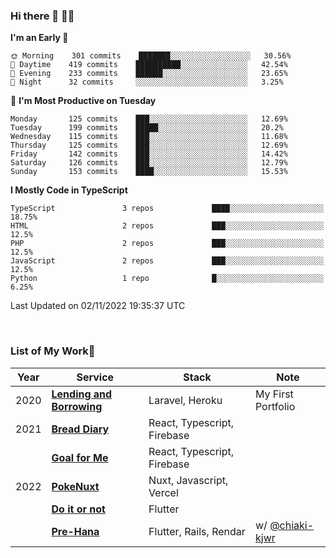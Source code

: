 ### Hi there 👋 🧑‍💻



<!--START_SECTION:waka-->
**I'm an Early 🐤** 

```text
🌞 Morning    301 commits    ███████░░░░░░░░░░░░░░░░░░   30.56% 
🌆 Daytime    419 commits    ██████████░░░░░░░░░░░░░░░   42.54% 
🌃 Evening    233 commits    ██████░░░░░░░░░░░░░░░░░░░   23.65% 
🌙 Night      32 commits     ░░░░░░░░░░░░░░░░░░░░░░░░░   3.25%

```
📅 **I'm Most Productive on Tuesday** 

```text
Monday       125 commits    ███░░░░░░░░░░░░░░░░░░░░░░   12.69% 
Tuesday      199 commits    █████░░░░░░░░░░░░░░░░░░░░   20.2% 
Wednesday    115 commits    ███░░░░░░░░░░░░░░░░░░░░░░   11.68% 
Thursday     125 commits    ███░░░░░░░░░░░░░░░░░░░░░░   12.69% 
Friday       142 commits    ███░░░░░░░░░░░░░░░░░░░░░░   14.42% 
Saturday     126 commits    ███░░░░░░░░░░░░░░░░░░░░░░   12.79% 
Sunday       153 commits    ████░░░░░░░░░░░░░░░░░░░░░   15.53%

```


**I Mostly Code in TypeScript** 

```text
TypeScript               3 repos             ████░░░░░░░░░░░░░░░░░░░░░   18.75% 
HTML                     2 repos             ███░░░░░░░░░░░░░░░░░░░░░░   12.5% 
PHP                      2 repos             ███░░░░░░░░░░░░░░░░░░░░░░   12.5% 
JavaScript               2 repos             ███░░░░░░░░░░░░░░░░░░░░░░   12.5% 
Python                   1 repo              █░░░░░░░░░░░░░░░░░░░░░░░░   6.25%

```



 Last Updated on 02/11/2022 19:35:37 UTC
<!--END_SECTION:waka-->


<br />

### List of My Work🚀

| Year | Service | Stack | Note |
|--|--|--|--|
| 2020 | [**Lending and Borrowing**](https://lending-and-borrowing.herokuapp.com/) | Laravel, Heroku | My First Portfolio |
| 2021 | [**Bread Diary**](https://bread-diary-web.web.app/) | React, Typescript, Firebase | |
|  | [**Goal for Me**](https://goal-for-me.web.app/) | React, Typescript, Firebase | |
| 2022 | [**PokeNuxt**](https://pokenuxt.vercel.app/) | Nuxt, Javascript, Vercel | |
|  | [**Do it or not**](https://apps.apple.com/jp/app/do-it-or-not/id1613818865) | Flutter | |
|  | [**Pre-Hana**](https://apps.apple.com/us/app/%E3%83%97%E3%83%AA%E8%8A%B1-%E7%B5%90%E5%A9%9A%E5%BC%8F%E6%BA%96%E5%82%99%E3%81%AB%E7%89%B9%E5%8C%96%E3%81%97%E3%81%9Ftodo%E7%AE%A1%E7%90%86%E3%82%A2%E3%83%97%E3%83%AA/id1639773221) | Flutter, Rails, Rendar | w/ [@chiaki-kjwr](https://github.com/chiaki-kjwr) |